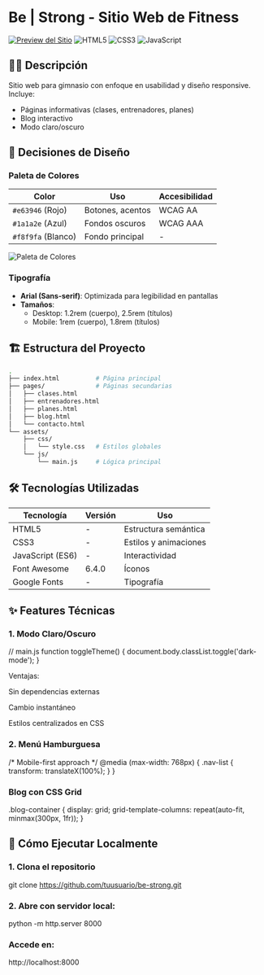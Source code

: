 # Be | Strong - Sitio Web de Fitness

[![Preview del Sitio](https://i.postimg.cc/wMrqhNwB/image.png)](https://be-strong1.netlify.app/)
![HTML5](https://img.shields.io/badge/HTML5-E34F26?logo=html5&logoColor=white)
![CSS3](https://img.shields.io/badge/CSS3-1572B6?logo=css3&logoColor=white)
![JavaScript](https://img.shields.io/badge/JavaScript-F7DF1E?logo=javascript&logoColor=black)

## 🏋️‍♂️ Descripción
Sitio web para gimnasio con enfoque en usabilidad y diseño responsive. Incluye:
- Páginas informativas (clases, entrenadores, planes)
- Blog interactivo
- Modo claro/oscuro

## 🎨 Decisiones de Diseño
### Paleta de Colores
| Color               | Uso                  | Accesibilidad |
|---------------------|----------------------|---------------|
| `#e63946` (Rojo)    | Botones, acentos     | WCAG AA       |
| `#1a1a2e` (Azul)    | Fondos oscuros       | WCAG AAA      |
| `#f8f9fa` (Blanco)  | Fondo principal      | -             |

![Paleta de Colores](https://via.placeholder.com/400x100/e63946,1a1a2e,f8f9fa/ffffff?text=Be|Strong+Colors)

### Tipografía
- **Arial (Sans-serif)**: Optimizada para legibilidad en pantallas
- **Tamaños**: 
  - Desktop: 1.2rem (cuerpo), 2.5rem (títulos)
  - Mobile: 1rem (cuerpo), 1.8rem (títulos)

## 🏗 Estructura del Proyecto
```bash
.
├── index.html          # Página principal
├── pages/              # Páginas secundarias
│   ├── clases.html
│   ├── entrenadores.html
│   ├── planes.html
│   ├── blog.html
│   └── contacto.html
└── assets/
    ├── css/
    │   └── style.css   # Estilos globales
    └── js/
        └── main.js     # Lógica principal

```

## 🛠 Tecnologías Utilizadas
| Tecnología       | Versión | Uso                          |
|------------------|---------|------------------------------|
| HTML5            | -       | Estructura semántica         |
| CSS3             | -       | Estilos y animaciones        |
| JavaScript (ES6) | -       | Interactividad               |
| Font Awesome     | 6.4.0   | Íconos                       |
| Google Fonts     | -       | Tipografía                   |

## ✨ Features Técnicas
### 1. Modo Claro/Oscuro

// main.js
function toggleTheme() {
  document.body.classList.toggle('dark-mode');
}

Ventajas:

Sin dependencias externas

Cambio instantáneo

Estilos centralizados en CSS

### 2. Menú Hamburguesa

/* Mobile-first approach */
@media (max-width: 768px) {
  .nav-list {
    transform: translateX(100%);
  }
}

### Blog con CSS Grid

.blog-container {
  display: grid;
  grid-template-columns: repeat(auto-fit, minmax(300px, 1fr));
}

## 🚀 Cómo Ejecutar Localmente

### 1. Clona el repositorio

git clone https://github.com/tuusuario/be-strong.git

### 2. Abre con servidor local:

python -m http.server 8000

### Accede en:

http://localhost:8000
